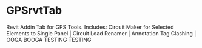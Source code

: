 # GPSrvtTab
Revit Addin Tab for GPS Tools.
Includes: 
Circuit Maker for Selected Elements to Single Panel
 | Circuit Load Renamer
 | Annotation Tag Clashing
 | OOGA BOOGA TESTING TESTING
